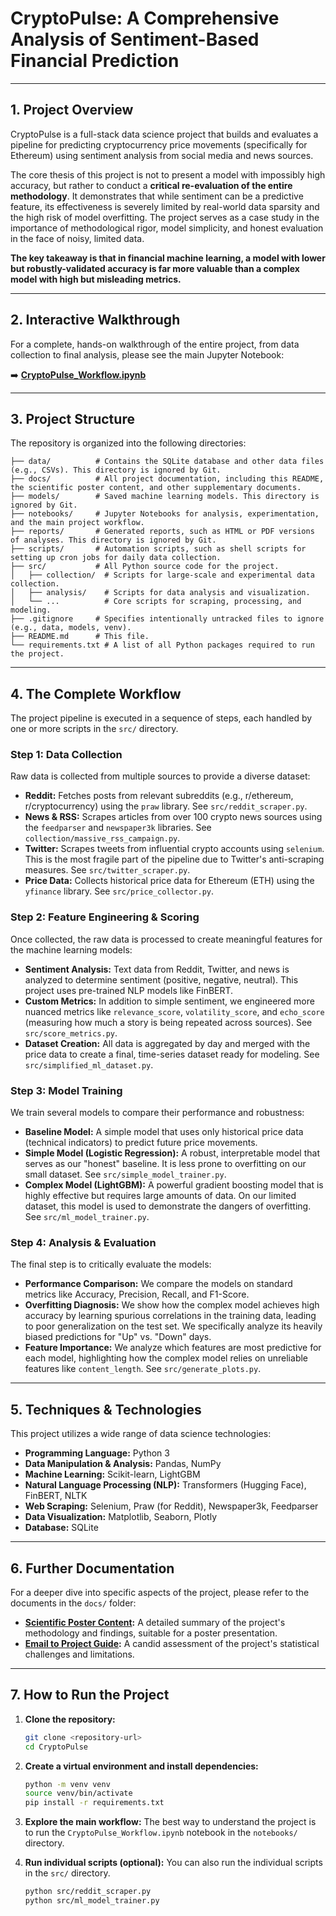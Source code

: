 # CryptoPulse: A Comprehensive Analysis of Sentiment-Based Financial Prediction

---

## 1. Project Overview

CryptoPulse is a full-stack data science project that builds and evaluates a pipeline for predicting cryptocurrency price movements (specifically for Ethereum) using sentiment analysis from social media and news sources. 

The core thesis of this project is not to present a model with impossibly high accuracy, but rather to conduct a **critical re-evaluation of the entire methodology**. It demonstrates that while sentiment can be a predictive feature, its effectiveness is severely limited by real-world data sparsity and the high risk of model overfitting. The project serves as a case study in the importance of methodological rigor, model simplicity, and honest evaluation in the face of noisy, limited data.

**The key takeaway is that in financial machine learning, a model with lower but robustly-validated accuracy is far more valuable than a complex model with high but misleading metrics.**

---

## 2. Interactive Walkthrough

For a complete, hands-on walkthrough of the entire project, from data collection to final analysis, please see the main Jupyter Notebook:

➡️ **[CryptoPulse_Workflow.ipynb](./notebooks/CryptoPulse_Workflow.ipynb)**

---

## 3. Project Structure

The repository is organized into the following directories:

```
├── data/          # Contains the SQLite database and other data files (e.g., CSVs). This directory is ignored by Git.
├── docs/          # All project documentation, including this README, the scientific poster content, and other supplementary documents.
├── models/        # Saved machine learning models. This directory is ignored by Git.
├── notebooks/     # Jupyter Notebooks for analysis, experimentation, and the main project workflow.
├── reports/       # Generated reports, such as HTML or PDF versions of analyses. This directory is ignored by Git.
├── scripts/       # Automation scripts, such as shell scripts for setting up cron jobs for daily data collection.
├── src/           # All Python source code for the project.
│   ├── collection/  # Scripts for large-scale and experimental data collection.
│   ├── analysis/    # Scripts for data analysis and visualization.
│   └── ...          # Core scripts for scraping, processing, and modeling.
├── .gitignore     # Specifies intentionally untracked files to ignore (e.g., data, models, venv).
├── README.md      # This file.
└── requirements.txt # A list of all Python packages required to run the project.
```

---

## 4. The Complete Workflow

The project pipeline is executed in a sequence of steps, each handled by one or more scripts in the `src/` directory.

### Step 1: Data Collection
Raw data is collected from multiple sources to provide a diverse dataset:
- **Reddit:** Fetches posts from relevant subreddits (e.g., r/ethereum, r/cryptocurrency) using the `praw` library. See `src/reddit_scraper.py`.
- **News & RSS:** Scrapes articles from over 100 crypto news sources using the `feedparser` and `newspaper3k` libraries. See `collection/massive_rss_campaign.py`.
- **Twitter:** Scrapes tweets from influential crypto accounts using `selenium`. This is the most fragile part of the pipeline due to Twitter's anti-scraping measures. See `src/twitter_scraper.py`.
- **Price Data:** Collects historical price data for Ethereum (ETH) using the `yfinance` library. See `src/price_collector.py`.

### Step 2: Feature Engineering & Scoring
Once collected, the raw data is processed to create meaningful features for the machine learning models:
- **Sentiment Analysis:** Text data from Reddit, Twitter, and news is analyzed to determine sentiment (positive, negative, neutral). This project uses pre-trained NLP models like FinBERT. 
- **Custom Metrics:** In addition to simple sentiment, we engineered more nuanced metrics like `relevance_score`, `volatility_score`, and `echo_score` (measuring how much a story is being repeated across sources). See `src/score_metrics.py`.
- **Dataset Creation:** All data is aggregated by day and merged with the price data to create a final, time-series dataset ready for modeling. See `src/simplified_ml_dataset.py`.

### Step 3: Model Training
We train several models to compare their performance and robustness:
- **Baseline Model:** A simple model that uses only historical price data (technical indicators) to predict future price movements.
- **Simple Model (Logistic Regression):** A robust, interpretable model that serves as our "honest" baseline. It is less prone to overfitting on our small dataset. See `src/simple_model_trainer.py`.
- **Complex Model (LightGBM):** A powerful gradient boosting model that is highly effective but requires large amounts of data. On our limited dataset, this model is used to demonstrate the dangers of overfitting. See `src/ml_model_trainer.py`.

### Step 4: Analysis & Evaluation
The final step is to critically evaluate the models:
- **Performance Comparison:** We compare the models on standard metrics like Accuracy, Precision, Recall, and F1-Score.
- **Overfitting Diagnosis:** We show how the complex model achieves high accuracy by learning spurious correlations in the training data, leading to poor generalization on the test set. We specifically analyze its heavily biased predictions for "Up" vs. "Down" days.
- **Feature Importance:** We analyze which features are most predictive for each model, highlighting how the complex model relies on unreliable features like `content_length`. See `src/generate_plots.py`.

---

## 5. Techniques & Technologies

This project utilizes a wide range of data science technologies:

- **Programming Language:** Python 3
- **Data Manipulation & Analysis:** Pandas, NumPy
- **Machine Learning:** Scikit-learn, LightGBM
- **Natural Language Processing (NLP):** Transformers (Hugging Face), FinBERT, NLTK
- **Web Scraping:** Selenium, Praw (for Reddit), Newspaper3k, Feedparser
- **Data Visualization:** Matplotlib, Seaborn, Plotly
- **Database:** SQLite

---

## 6. Further Documentation

For a deeper dive into specific aspects of the project, please refer to the documents in the `docs/` folder:

- **[Scientific Poster Content](./docs/SCIENTIFIC_POSTER_COMPREHENSIVE_DOCUMENT.md):** A detailed summary of the project's methodology and findings, suitable for a poster presentation.
- **[Email to Project Guide](./docs/EMAIL_TO_PROJECT_GUIDE.md):** A candid assessment of the project's statistical challenges and limitations.

---

## 7. How to Run the Project

1.  **Clone the repository:**
    ```bash
    git clone <repository-url>
    cd CryptoPulse
    ```

2.  **Create a virtual environment and install dependencies:**
    ```bash
    python -m venv venv
    source venv/bin/activate
    pip install -r requirements.txt
    ```

3.  **Explore the main workflow:**
    The best way to understand the project is to run the `CryptoPulse_Workflow.ipynb` notebook in the `notebooks/` directory.

4.  **Run individual scripts (optional):**
    You can also run the individual scripts in the `src/` directory.
    ```bash
    python src/reddit_scraper.py
    python src/ml_model_trainer.py
    ```